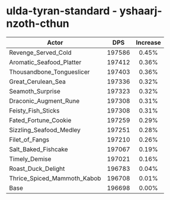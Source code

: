 # ulda-tyran-standard - yshaarj-nzoth-cthun
| Actor | DPS | Increase |
|---|:---:|:---:|
|Revenge_Served_Cold|197586|0.45%|
|Aromatic_Seafood_Platter|197412|0.36%|
|Thousandbone_Tongueslicer|197403|0.36%|
|Great_Cerulean_Sea|197336|0.32%|
|Seamoth_Surprise|197323|0.32%|
|Draconic_Augment_Rune|197308|0.31%|
|Feisty_Fish_Sticks|197308|0.31%|
|Fated_Fortune_Cookie|197259|0.29%|
|Sizzling_Seafood_Medley|197251|0.28%|
|Filet_of_Fangs|197210|0.26%|
|Salt_Baked_Fishcake|197067|0.19%|
|Timely_Demise|197021|0.16%|
|Roast_Duck_Delight|196783|0.04%|
|Thrice_Spiced_Mammoth_Kabob|196708|0.01%|
|Base|196698|0.00%|
